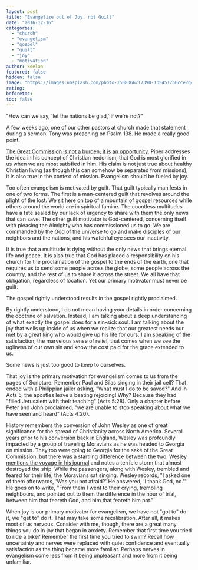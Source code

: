 ```yaml
---
layout: post
title: "Evangelize out of Joy, not Guilt"
date: "2016-12-16"
categories: 
  - "church"
  - "evangelism"
  - "gospel"
  - "guilt"
  - "joy"
  - "motivation"
author: keelan
featured: false
hidden: false
image: "https://images.unsplash.com/photo-1508366717390-1b54517b6cce?q=80&w=2070&auto=format&fit=crop&ixlib=rb-4.0.3&ixid=M3wxMjA3fDB8MHxwaG90by1wYWdlfHx8fGVufDB8fHx8fA%3D%3D"
rating:
beforetoc:
toc: false
---
```


"How can we say, 'let the nations be glad,' if we're not?"

A few weeks ago, one of our other pastors at church made that statement during a sermon. Tony was preaching on Psalm 138. He made a really good point.

[The Great Commission is not a burden; it is an opportunity](http://blog.keelancook.com/2016/10/its-the-great-commission-not-the-great-obligation.html). Piper addresses the idea in his concept of Christian hedonism, that God is most glorified in us when we are most satisfied in him. His claim is not just true about healthy Christian living (as though this can somehow be separated from missions), it is also true in the context of mission. Evangelism should be fueled by joy.

Too often evangelism is motivated by guilt. That guilt typically manifests in one of two forms. The first is a man-centered guilt that revolves around the plight of the lost. We sit here on top of a mountain of gospel resources while others around the world are in spiritual famine. The countless multitudes have a fate sealed by our lack of urgency to share with them the only news that can save. The other guilt motivator is God-centered, concerning itself with pleasing the Almighty who has commissioned us to go. We are commanded by the God of the universe to go and make disciples of our neighbors and the nations, and his watchful eye sees our inactivity.

It is true that a multitude is dying without the only news that brings eternal life and peace. It is also true that God has placed a responsibility on his church for the proclamation of the gospel to the ends of the earth, one that requires us to send some people across the globe, some people across the country, and the rest of us to share it across the street. We all have that obligation, regardless of location. Yet our primary motivator must never be guilt.

The gospel rightly understood results in the gospel rightly proclaimed.

By rightly understood, I do not mean having your details in order concerning the doctrine of salvation. Instead, I am talking about a deep understanding of what exactly the gospel does for a sin-sick soul. I am talking about the joy that wells up inside of us when we realize that our greatest needs our met by a great king who would give up his life for ours. I am speaking of the satisfaction, the marvelous sense of relief, that comes when we see the ugliness of our own sin and know the cost paid for the grace extended to us.

Some news is just too good to keep to ourselves.

That joy is the primary motivation for evangelism comes to us from the pages of Scripture. Remember Paul and Silas singing in their jail cell? That ended with a Philippian jailer asking, "What must I do to be saved?" And in Acts 5, the apostles leave a beating rejoicing! Why? Because they had "filled Jerusalem with their teaching" (Acts 5:28). Only a chapter before Peter and John proclaimed, "we are unable to stop speaking about what we have seen and heard” (Acts 4:20).

History remembers the conversion of John Wesley as one of great significance for the spread of Christianity across North America. Several years prior to his conversion back in England, Wesley was profoundly impacted by a group of traveling Moravians as he was headed to Georgia on mission. They too were going to Georgia for the sake of the Great Commission, but there was a startling difference between the two. Wesley [mentions the voyage in his journal](http://www.christianitytoday.com/history/issues/issue-1/moravians-and-john-wesley.html) and notes a terrible storm that almost destroyed the ship. While the passengers, along with Wesley, trembled and feared for their life, the Moravians sat singing. Wesley records, "I asked one of them afterwards, 'Was you not afraid?' He answered, 'I thank God, no.'" He goes on to write, "From them I went to their crying, trembling neighbours, and pointed out to them the difference in the hour of trial, between him that feareth God, and him that feareth him not."

When joy is our primary motivator for evangelism, we have not "got to" do it, we "get to" do it. That may take some recalibration. After all, it makes most of us nervous. Consider with me, though, there are a great many things you do in joy that began in anxiety. Remember that first time you tried to ride a bike? Remember the first time you tried to swim? Recall how uncertainty and nerves were replaced with quiet confidence and eventually satisfaction as the thing became more familiar. Perhaps nerves in evangelism come less from it being unpleasant and more from it being unfamiliar.
